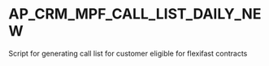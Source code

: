 # AP_CRM_MPF_CALL_LIST_DAILY_NEW
Script for generating call list for customer eligible for flexifast contracts
